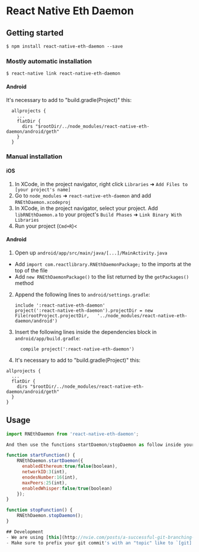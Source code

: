 # React Native Eth Daemon

## Getting started

`$ npm install react-native-eth-daemon --save`

### Mostly automatic installation

`$ react-native link react-native-eth-daemon`

#### Android
It's necessary to add to "build.gradle(Project)" this:
```
  allprojects {
    ...
    flatDir {
      dirs "$rootDir/../node_modules/react-native-eth-daemon/android/geth"
    }
  }
```

### Manual installation


#### iOS

1. In XCode, in the project navigator, right click `Libraries` ➜ `Add Files to [your project's name]`
2. Go to `node_modules` ➜ `react-native-eth-daemon` and add `RNEthDaemon.xcodeproj`
3. In XCode, in the project navigator, select your project. Add `libRNEthDaemon.a` to your project's `Build Phases` ➜ `Link Binary With Libraries`
4. Run your project (`Cmd+R`)<

#### Android

1. Open up `android/app/src/main/java/[...]/MainActivity.java`
  - Add `import com.reactlibrary.RNEthDaemonPackage;` to the imports at the top of the file
  - Add `new RNEthDaemonPackage()` to the list returned by the `getPackages()` method
2. Append the following lines to `android/settings.gradle`:
  	```
  	include ':react-native-eth-daemon'
  	project(':react-native-eth-daemon').projectDir = new File(rootProject.projectDir, 	'../node_modules/react-native-eth-daemon/android')
  	```
3. Insert the following lines inside the dependencies block in `android/app/build.gradle`:
  	```
      compile project(':react-native-eth-daemon')
  	```
4. It's necessary to add to "build.gradle(Project)" this:
  ```
  allprojects {
    ...
    flatDir {
      dirs "$rootDir/../node_modules/react-native-eth-daemon/android/geth"
    }
  }
```

## Usage
```javascript
import RNEthDaemon from 'react-native-eth-daemon';

And then use the functions startDaemon/stopDaemon as follow inside your JS:

function startFunction() {
    RNEthDaemon.startDaemon({
      enabledEthereum:true/false(boolean),
      networkID:3(int),
      enodesNumber:16(int),
      maxPeers:25(int),
      enabledWhisper:false/true(boolean)
    });
}

function stopFunction() {
    RNEthDaemon.stopDaemon();
}

## Development
- We are using [this](http://nvie.com/posts/a-successful-git-branching-model/) git workflow. Please make sure to read it.
- Make sure to prefix your git commit's with an "topic" like to `[git] blacklisted .idea folder`
